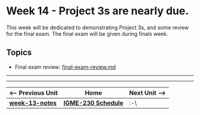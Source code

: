 # Week 14 - Project 3s are nearly due.
This week will be dedicated to demonstrating Project 3s, and some review for the final exam. The final exam will be given during finals week.

## Topics
- Final exam review: [final-exam-review.md](../exams/final-exam-review.md)

<hr><hr>

| <-- Previous Unit | Home | Next Unit -->
| --- | --- | --- 
| [**week-13-notes**](week-13-notes.md)     |  [**IGME-230 Schedule**](../schedule.md) | :-\
